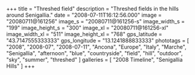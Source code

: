 +++
title = "Threshed field"
description = "Threshed fields in the hills around Senigallia."
date = "2008-07-11T16:12:56.000"
image = "20080711@161256"
image_s = "20080711@161256-s"
image_width_s = "199"
image_height_s = "300"
image_xl = "20080711@161256-xl"
image_width_xl = "511"
image_height_xl = "768"
gps_latitude = "43.7147555333333"
gps_longitude = "13.1241888833333"
phototags = [ "2008", "2008-07", "2008-07-11", "Ancona", "Europe", "Italy", "Marche", "Senigallia", "afternoon", "blue", "countryside", "field", "hill", "outdoor", "sky", "summer", "threshed" ]
galleries = [ "2008 Timeline", "Senigallia Hills" ]
+++
